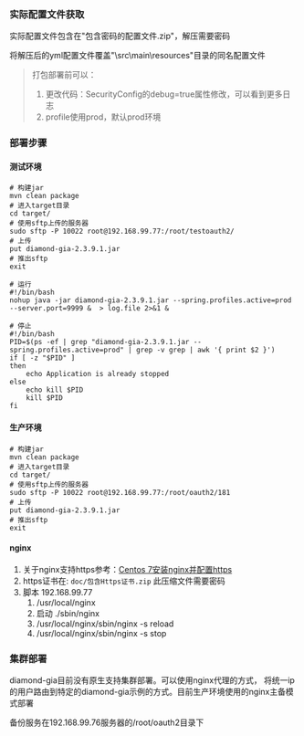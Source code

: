 ### 实际配置文件获取
实际配置文件包含在"包含密码的配置文件.zip"，解压需要密码  

将解压后的yml配置文件覆盖"\src\main\resources"目录的同名配置文件

> 打包部署前可以：
> 1. 更改代码：SecurityConfig的debug=true属性修改，可以看到更多日志
> 2. profile使用prod，默认prod环境

### 部署步骤
#### 测试环境
```
# 构建jar
mvn clean package
# 进入target目录
cd target/
# 使用sftp上传的服务器
sudo sftp -P 10022 root@192.168.99.77:/root/testoauth2/
# 上传
put diamond-gia-2.3.9.1.jar
# 推出sftp
exit
```


```
# 运行
#!/bin/bash
nohup java -jar diamond-gia-2.3.9.1.jar --spring.profiles.active=prod --server.port=9999 &  > log.file 2>&1 &

# 停止
#!/bin/bash
PID=$(ps -ef | grep "diamond-gia-2.3.9.1.jar --spring.profiles.active=prod" | grep -v grep | awk '{ print $2 }')
if [ -z "$PID" ]
then
    echo Application is already stopped
else
    echo kill $PID
    kill $PID
fi

```
#### 生产环境
```
# 构建jar
mvn clean package
# 进入target目录
cd target/
# 使用sftp上传的服务器
sudo sftp -P 10022 root@192.168.99.77:/root/oauth2/181
# 上传
put diamond-gia-2.3.9.1.jar
# 推出sftp
exit
```


#### nginx
1. 关于nginx支持https参考：[Centos 7安装nginx并配置https](https://blog.csdn.net/xu12387/article/details/86517817)
1. https证书在: `doc/包含Https证书.zip` 此压缩文件需要密码
1. 脚本
    192.168.99.77
    1. /usr/local/nginx
    1. 启动 ./sbin/nginx 
    1. /usr/local/nginx/sbin/nginx -s reload
    1. /usr/local/nginx/sbin/nginx -s stop


### 集群部署
diamond-gia目前没有原生支持集群部署。可以使用nginx代理的方式，
将统一ip的用户路由到特定的diamond-gia示例的方式。目前生产环境使用的nginx主备模式部署

 备份服务在192.168.99.76服务器的/root/oauth2目录下